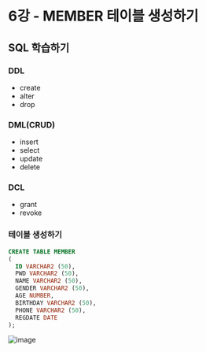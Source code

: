 # 6강 - MEMBER 테이블 생성하기
## SQL 학습하기
### DDL
- create
- alter
- drop
### DML(CRUD)
- insert
- select
- update
- delete
### DCL
- grant
- revoke

### 테이블 생성하기
```sql
CREATE TABLE MEMBER
(
  ID VARCHAR2 (50),
  PWD VARCHAR2 (50),
  NAME VARCHAR2 (50),
  GENDER VARCHAR2 (50),
  AGE NUMBER,
  BIRTHDAY VARCHAR2 (50),
  PHONE VARCHAR2 (50),
  REGDATE DATE
);
```
![image](https://github.com/user-attachments/assets/004e4bbe-8d11-4fd1-866c-295ea372f26e)

